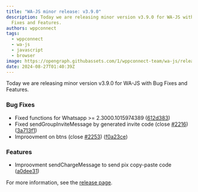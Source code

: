 ```yaml
---
title: "WA-JS minor release: v3.9.0"
description: Today we are releasing minor version v3.9.0 for WA-JS with Bug
  Fixes and Features.
authors: wppconnect
tags:
  - wppconnect
  - wa-js
  - javascript
  - browser
image: https://opengraph.githubassets.com/1/wppconnect-team/wa-js/releases/tag/v3.9.0
date: 2024-08-27T01:40:39Z
---
```


Today we are releasing minor version v3.9.0 for WA-JS with Bug Fixes and Features.

<!--truncate-->

### Bug Fixes

* Fixed functions for Whatsapp >= 2.3000.1015974389 ([612d383](https://github.com/wppconnect-team/wa-js/commit/612d3834a3c8c585f5e03de5b3cdb2471e6ddee8))
* Fixed sendGroupInviteMessage by generated invite code (close [#2216](https://github.com/wppconnect-team/wa-js/issues/2216)) ([3a713f1](https://github.com/wppconnect-team/wa-js/commit/3a713f12e2a52d22dee39b18901a9c7be14fc856))
* Improovment on btns (close [#2253](https://github.com/wppconnect-team/wa-js/issues/2253)) ([f0a23ce](https://github.com/wppconnect-team/wa-js/commit/f0a23ce76dd0de5ff9f0d59eb628168a06dffee5))


### Features

* Improovment sendChargeMessage to send pix copy-paste code ([a0dee31](https://github.com/wppconnect-team/wa-js/commit/a0dee31363df05fb7644e1af575a38adfcc874e4))

For more information, see the [release page](https://github.com/wppconnect-team/wa-js/releases/tag/v3.9.0).